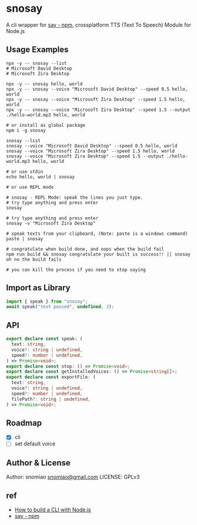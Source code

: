 # snosay

A cli wrapper for [say - npm](https://www.npmjs.com/package/say), crossplatform TTS (Text To Speech) Module for Node.js

## Usage Examples

```shell
npx -y -- snosay --list
# Microsoft David Desktop
# Microsoft Zira Desktop

npx -y -- snosay hello, world
npx -y -- snosay --voice "Microsoft David Desktop" --speed 0.5 hello, world
npx -y -- snosay --voice "Microsoft Zira Desktop" --speed 1.5 hello, world
npx -y -- snosay --voice "Microsoft Zira Desktop" --speed 1.5 --output ./hello-world.mp3 hello, world

# or install as global package
npm i -g snosay

snosay --list
snosay --voice "Microsoft David Desktop" --speed 0.5 hello, world
snosay --voice "Microsoft Zira Desktop" --speed 1.5 hello, world
snosay --voice "Microsoft Zira Desktop" --speed 1.5 --output ./hello-world.mp3 hello, world

# or use stdin
echo hello, world | snosay

# or use REPL mode

# snosay - REPL Mode: speak the lines you just type.
# try type anything and press enter
snosay

# try type anything and press enter
snosay -v "Microsoft Zira Desktop"

# speak texts from your clipboard, (Note: paste is a windows command)
paste | snosay

# congratulate when build done, and oops when the build fail
npm run build && snosay congratulate your built is success!! || snosay oh no the build fails

# you can kill the process if you need to stop saying
```

## Import as Library

```js
import { speak } from "snosay";
await speak("test passed", undefined, 2);
```

## API

```ts
export declare const speak: (
  text: string,
  voice?: string | undefined,
  speed?: number | undefined,
) => Promise<void>;
export declare const stop: () => Promise<void>;
export declare const getInstalledVoices: () => Promise<string[]>;
export declare const exportFile: (
  text: string,
  voice?: string | undefined,
  speed?: number | undefined,
  filePath?: string | undefined,
) => Promise<void>;
```

## Roadmap

- [x] cli
- [ ] set default voice

## Author & License

Author: snomiao <snomiao@gmail.com>
LICENSE: GPLv3

## ref

- [How to build a CLI with Node.js](https://www.twilio.com/blog/how-to-build-a-cli-with-node-js)
- [say - npm](https://www.npmjs.com/package/say)
